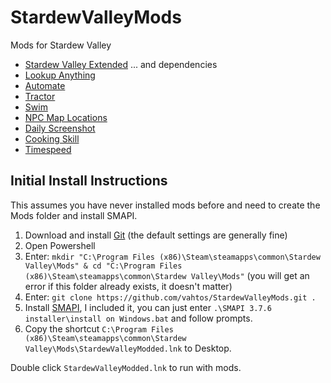 # StardewValleyMods
Mods for Stardew Valley

* [Stardew Valley Extended](https://www.nexusmods.com/stardewvalley/mods/3753?tab=description) ... and dependencies
* [Lookup Anything](https://www.nexusmods.com/stardewvalley/mods/541)
* [Automate](https://www.nexusmods.com/stardewvalley/mods/1063)
* [Tractor](https://www.nexusmods.com/stardewvalley/mods/1401)
* [Swim](https://www.nexusmods.com/stardewvalley/mods/6326)
* [NPC Map Locations](https://www.nexusmods.com/stardewvalley/mods/239)
* [Daily Screenshot](https://www.nexusmods.com/stardewvalley/mods/4779)
* [Cooking Skill](https://www.nexusmods.com/stardewvalley/mods/522)
* [Timespeed](https://www.nexusmods.com/stardewvalley/mods/169)

## Initial Install Instructions
This assumes you have never installed mods before and need to create the Mods folder and install SMAPI.
1. Download and install [Git](https://git-scm.com/download/win) (the default settings are generally fine)
2. Open Powershell
3. Enter: `mkdir "C:\Program Files (x86)\Steam\steamapps\common\Stardew Valley\Mods" & cd "C:\Program Files (x86)\Steam\steamapps\common\Stardew Valley\Mods"`
(you will get an error if this folder already exists, it doesn't matter)
4. Enter: `git clone https://github.com/vahtos/StardewValleyMods.git .`
5. Install [SMAPI](https://smapi.io/), I included it, you can just enter `.\SMAPI 3.7.6 installer\install on Windows.bat` and follow prompts.
6. Copy the shortcut `C:\Program Files (x86)\Steam\steamapps\common\Stardew Valley\Mods\StardewValleyModded.lnk` to Desktop.

Double click `StardewValleyModded.lnk` to run with mods.
